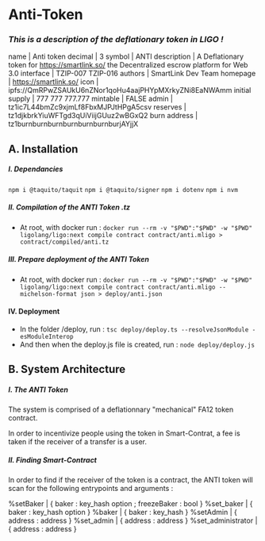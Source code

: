 # Anti-Token
### *This is a description of the deflationary token in LIGO !*

name | Anti token
decimal |	3
symbol	| ANTI
description	| A Deflationary token for https://smartlink.so/ the Decentralized escrow platform for Web 3.0
interface	| TZIP-007 TZIP-016
authors	| SmartLink Dev Team
homepage	| https://smartlink.so/
icon	| ipfs://QmRPwZSAUkU6nZNor1qoHu4aajPHYpMXrkyZNi8EaNWAmm
initial supply |	777 777 777.777
mintable	| FALSE
admin | tz1ic7L44bmZc9xjmLf8FbxMJPJtHPgA5csv
reserves | tz1djkbrkYiuWFTgd3qUiViijGUuz2wBGxQ2
burn address | tz1burnburnburnburnburnburnburjAYjjX

## A. Installation

##### I. Dependancies

`npm i @taquito/taquit`
`npm i @taquito/signer`
`npm i dotenv`
`npm i nvm`

##### II. Compilation of the ANTI Token .tz
- At root, with docker run :
`docker run --rm -v "$PWD":"$PWD" -w "$PWD" ligolang/ligo:next compile contract contract/anti.mligo > contract/compiled/anti.tz`

##### III. Prepare deployment of the ANTI Token
- At root, with docker run :
`docker run --rm -v "$PWD":"$PWD" -w "$PWD" ligolang/ligo:next compile contract contract/anti.mligo --michelson-format json > deploy/anti.json`

#### IV. Deployment
- In the folder /deploy, run :
`tsc deploy/deploy.ts --resolveJsonModule -esModuleInterop`
- And then when the deploy.js file is created, run :
`node deploy/deploy.js`


## B. System Architecture

##### I. The ANTI Token

The system is comprised of a deflationnary "mechanical" FA12 token contract.

In order to incentivize people using the token in Smart-Contrat, a fee is taken if the receiver of a transfer is a user.

##### II. Finding Smart-Contract

In order to find if the receiver of the token is a contract, the ANTI token will scan for the following entrypoints and arguments :

%setBaker	         | { baker : key_hash option ; freezeBaker : bool }
%set_baker	       | { baker : key_hash option }
%baker	           | { baker : key_hash }
%setAdmin	         | { address : address }
%set_admin	       | { address : address }
%set_administrator | { address : address }

